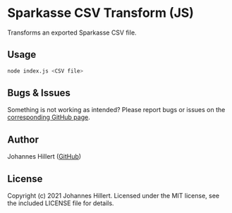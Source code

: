 # Sparkasse CSV Transform (JS)

Transforms an exported Sparkasse CSV file.

## Usage

```bash
node index.js <CSV file>
```

## Bugs & Issues

Something is not working as intended? Please report bugs or issues on
the [corresponding GitHub page](https://github.com/clovergaze/sparkasse-csv-transform-js/issues).

## Author

Johannes Hillert ([GitHub](https://github.com/clovergaze))

## License

Copyright (c) 2021 Johannes Hillert. Licensed under the MIT license, see the included LICENSE file for details.
